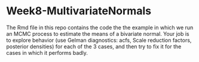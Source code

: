 # Week8-MultivariateNormals

The Rmd file in this repo contains the code the the example in which we run an 
MCMC process to estimate the means of a bivariate normal.
Your job is to explore behavior (use Gelman diagnostics: acfs, Scale reduction factors, posterior densities) for each of the 3 cases,
and then try to fix it for the cases in which it performs badly.

